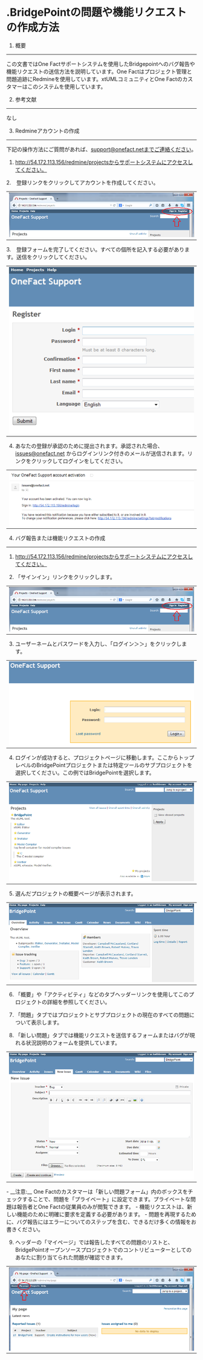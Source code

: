 # .BridgePointの問題や機能リクエストの作成方法

1. 概要
-----------
この文書ではOne Factサポートシステムを使用したBridgepointへのバグ報告や機能リクエストの送信方法を説明しています。One Factはプロジェクト管理と問題追跡にRedmineを使用しています。xtUMLコミュニティとOne Factのカスタマーはこのシステムを使用しています。

2. 参考文献
----------------------
なし

3. Redmineアカウントの作成
-------------
下記の操作方法にご質問があれば、support@onefact.netまでご連絡ください。

1.  http://54.172.113.156/redmine/projectsからサポートシステムにアクセスしてください。

2.　登録リンクをクリックしてアカウントを作成してください。
<table><tr><td>
<img src="images/register_sign_in.png">
</td></tr></table>

3.　登録フォームを完了してください。すべての個所を記入する必要があります。送信をクリックしてください。
<table><tr><td>
<img src="images/registration_form.png">
</td></tr></table>

4.  あなたの登録が承認のために提出されます。承認された場合、issues@onefact.net からログインリンク付きのメールが送信されます。リンクをクリックしてログインをしてください。
<table><tr><td>
<img src="images/approved_activation.png">
</td></tr></table>

4. バグ報告または機能リクエストの作成
-------------
1.  http://54.172.113.156/redmine/projectsからサポートシステムにアクセスしてください。

2.  「サインイン」リンクをクリックします。
<table><tr><td>
<img src="images/register_sign_in.png">
</td></tr></table>

3. ユーザーネームとパスワードを入力し、「ログイン＞＞」をクリックします。
<table><tr><td>
<img src="images/login.png">
</td></tr></table>

4. ログインが成功すると、プロジェクトページに移動します。ここからトップレベルのBridgePointプロジェクトまたは特定ツールのサブプロジェクトを選択してください。この例ではBridgePointを選択します。
<table><tr><td>
<img src="images/projects_page.png">
</td></tr></table>

5. 選んだプロジェクトの概要ページが表示されます。
<table><tr><td>
<img src="images/BridgePoint_project.png">
</td></tr></table>

6. 「概要」や「アクティビティ」などのタブヘッダーリンクを使用してこのプロジェクトの詳細を参照してください。

7. 「問題」タブではプロジェクトとサブプロジェクトの現在のすべての問題について表示します。

8. 「新しい問題」タブでは機能リクエストを送信するフォームまたはバグが現れる状況説明のフォームを提供しています。
<table><tr><td>
<img src="images/new_issue.png">
</td></tr></table>
  - __注意:__ One Factのカスタマーは「新しい問題フォーム」内のボックスをチェックすることで、問題を「プライベート」に設定できます。プライベートな問題は報告者とOne Factの従業員のみが閲覧できます。
  - 機能リクエストは、新しい機能のために明確に要求を定義する必要があります。
  - 問題を再現するために、バグ報告にはエラーについてのステップを含む、できるだけ多くの情報をお書きください。

9. ヘッダーの「マイページ」では報告したすべての問題のリストと、BridgePointオープンソースプロジェクトでのコントリビューターとしてのあなたに割り当てられた問題が確認できます。
<table><tr><td>
<img src="images/my_page.png">
</td></tr></table>
